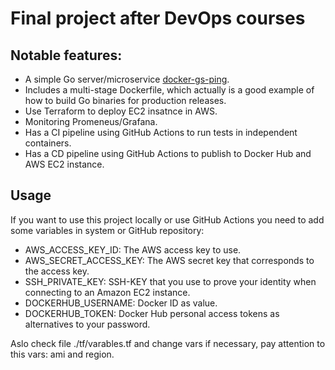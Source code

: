 # Final project after DevOps courses

## Notable features:

* A simple Go server/microservice [docker-gs-ping](https://github.com/olliefr/docker-gs-ping/).
* Includes a multi-stage Dockerfile, which actually is a good example of how to build Go binaries for production releases.
* Use Terraform to deploy EC2 insatnce in AWS.
* Monitoring Promeneus/Grafana.
* Has a CI pipeline using GitHub Actions to run tests in independent containers.
* Has a CD pipeline using GitHub Actions to publish to Docker Hub and AWS EC2 instance.


## Usage

If you want to use this project locally or use GitHub Actions you need to add some variables in system or GitHub repository:

*  AWS_ACCESS_KEY_ID: The AWS access key to use. 
*  AWS_SECRET_ACCESS_KEY: The AWS secret key that corresponds to the access key.
*  SSH_PRIVATE_KEY: SSH-KEY that you use to prove your identity when connecting to an Amazon EC2 instance.
*  DOCKERHUB_USERNAME: Docker ID as value.
*  DOCKERHUB_TOKEN: Docker Hub personal access tokens as alternatives to your password.

Aslo check file ./tf/varables.tf and change vars if necessary, pay attention to this vars: ami and region.
